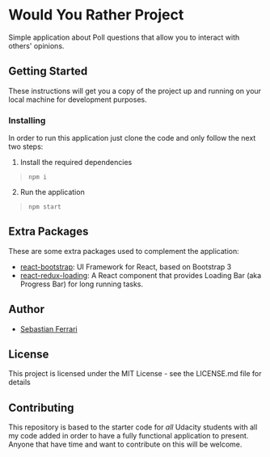 # Would You Rather Project

Simple application about Poll questions that allow you to interact with others' opinions.

## Getting Started

These instructions will get you a copy of the project up and running on your local machine for development purposes.

### Installing

In order to run this application just clone the code and only follow the next two steps:

1) Install the required dependencies

>`npm i`

2) Run the application

>`npm start`

## Extra Packages

These are some extra packages used to complement the application:

* [react-bootstrap](https://react-bootstrap.github.io/): UI Framework for React, based on Bootstrap 3
* [react-redux-loading](https://www.npmjs.com/package/react-redux-loading): A React component that provides Loading Bar (aka Progress Bar) for long running tasks.

## Author

* [Sebastian Ferrari](http://sebastianferrari.net)

## License

This project is licensed under the MIT License - see the LICENSE.md file for details

## Contributing

This repository is based to the starter code for *all* Udacity students with all my code added in order to have a fully functional application to present. Anyone that have time and want to contribute on this will be welcome.